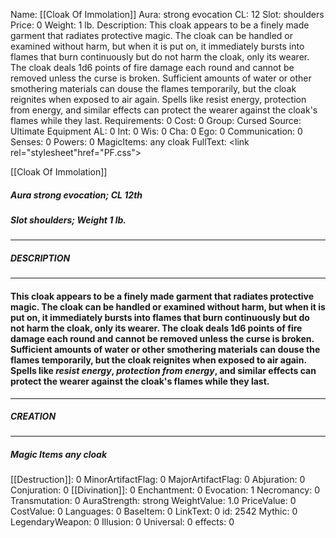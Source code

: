 Name: [[Cloak Of Immolation]]
Aura: strong evocation
CL: 12
Slot: shoulders
Price: 0
Weight: 1 lb.
Description: This cloak appears to be a finely made garment that radiates protective magic. The cloak can be handled or examined without harm, but when it is put on, it immediately bursts into flames that burn continuously but do not harm the cloak, only its wearer. The cloak deals 1d6 points of fire damage each round and cannot be removed unless the curse is broken. Sufficient amounts of water or other smothering materials can douse the flames temporarily, but the cloak reignites when exposed to air again. Spells like resist energy, protection from energy, and similar effects can protect the wearer against the cloak's flames while they last.
Requirements: 0
Cost: 0
Group: Cursed
Source: Ultimate Equipment
AL: 0
Int: 0
Wis: 0
Cha: 0
Ego: 0
Communication: 0
Senses: 0
Powers: 0
MagicItems: any cloak
FullText: <link rel="stylesheet"href="PF.css"><div class="heading"><p class="alignleft">[[Cloak Of Immolation]]</p><div style="clear: both;"></div></div><div><h5><b>Aura </b>strong evocation; <b>CL </b>12th</h5><h5><b>Slot </b>shoulders; <b>Weight </b>1 lb.</h5></div><hr/><div><h5><b>DESCRIPTION</b></h5></div><hr/><div><h4><p>This cloak appears to be a finely made garment that radiates protective magic. The cloak can be handled or examined without harm, but when it is put on, it immediately bursts into flames that burn continuously but do not harm the cloak, only its wearer. The cloak deals 1d6 points of fire damage each round and cannot be removed unless the curse is broken. Sufficient amounts of water or other smothering materials can douse the flames temporarily, but the cloak reignites when exposed to air again. Spells like <i>resist energy</i>, <i>protection from energy</i>, and similar effects can protect the wearer against the cloak's flames while they last.</p></h4></div><hr/><div><h5><b>CREATION</b></h5></div><hr/><div><h5><b>Magic Items </b><i>any cloak</i></h5></div>
[[Destruction]]: 0
MinorArtifactFlag: 0
MajorArtifactFlag: 0
Abjuration: 0
Conjuration: 0
[[Divination]]: 0
Enchantment: 0
Evocation: 1
Necromancy: 0
Transmutation: 0
AuraStrength: strong
WeightValue: 1.0
PriceValue: 0
CostValue: 0
Languages: 0
BaseItem: 0
LinkText: 0
id: 2542
Mythic: 0
LegendaryWeapon: 0
Illusion: 0
Universal: 0
effects: 0
